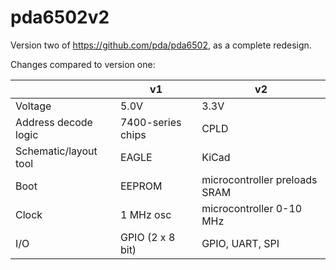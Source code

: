 pda6502v2
=========

Version two of https://github.com/pda/pda6502, as a complete redesign.

Changes compared to version one:

|                       | v1                  | v2                             |
| --------------------- | ------------------- | ------------------------------ |
| Voltage               | 5.0V                | 3.3V                           |
| Address decode logic  | 7400-series chips   | CPLD                           |
| Schematic/layout tool | EAGLE               | KiCad                          |
| Boot                  | EEPROM              | microcontroller preloads SRAM  |
| Clock                 | 1 MHz osc           | microcontroller 0-10 MHz       |
| I/O                   | GPIO (2 x 8 bit)    | GPIO, UART, SPI                |
